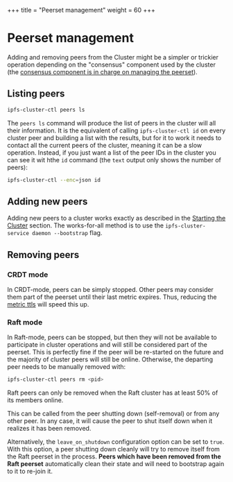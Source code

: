 +++
title = "Peerset management"
weight = 60
+++

# Peerset management

Adding and removing peers from the Cluster might be a simpler or trickier operation depending on the "consensus" component used by the cluster (the [consensus component is in charge on managing the peerset](/documentation/guides/consensus)).

## Listing peers

```sh
ipfs-cluster-ctl peers ls
```

The `peers ls` command will produce the list of peers in the cluster will all their information. It is the equivalent of calling `ipfs-cluster-ctl id` on every cluster peer and building a list with the results, but for it to work it needs to contact all the current peers of the cluster, meaning it can be a slow operation. Instead, if you just want a list of the peer IDs in the cluster you can see it wit hthe `id` command (the `text` output only shows the number of peers):

```sh
ipfs-cluster-ctl --enc=json id
```



## Adding new peers

Adding new peers to a cluster works exactly as described in the [Starting the Cluster](/documentation/getting-started/start) section. The works-for-all method is to use the `ipfs-cluster-service daemon --bootstrap` flag.

## Removing peers

### CRDT mode

In CRDT-mode, peers can be simply stopped. Other peers may consider them part of the peerset until their last metric expires. Thus, reducing the [metric ttls](/documentation/guides/metrics) will speed this up.

### Raft mode

In Raft-mode, peers can be stopped, but then they will not be available to participate in cluster operations and will still be considered part of the peerset. This is perfectly fine if the peer will be re-started on the future and the majority of cluster peers will still be online. Otherwise, the departing peer needs to be manually removed with:

```sh
ipfs-cluster-ctl peers rm <pid>
```

<div class="tipbox warning">Raft peers can only be removed when the Raft cluster has at least 50% of its members online.</div>

This can be called from the peer shutting down (self-removal) or from any other peer. In any case, it will cause the peer to shut itself down when it realizes it has been removed.

Alternatively, the `leave_on_shutdown` configuration option can be set to `true`. With this option, a peer shutting down cleanly will try to remove itself from the Raft peerset in the process. **Peers which have been removed from the Raft peerset** automatically clean their state and will need to bootstrap again to it to re-join it.
